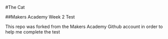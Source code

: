 #The Cat

##Makers Academy Week 2 Test


This repo was forked from the Makers Academy Github account in order to help me complete the test
